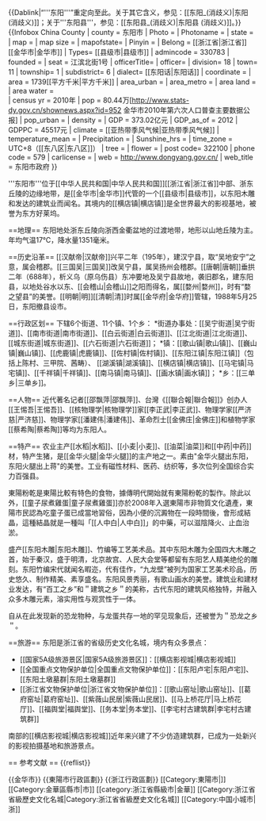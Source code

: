 {{Dablink|“'''东阳'''”重定向至此。关于其它含义，参见：[[东阳_(消歧义)|东阳 (消歧义)]]；关于'''东阳县'''，参见：[[东阳县_(消歧义)|东阳县 (消歧义)]]。}}
{{Infobox China County
| county  = 东阳市
| Photo = 
| Photoname = 
| state =
| map = 
| map size = 
| mapofstate=
| Pinyin   = 
| Belong = [[浙江省|浙江省]][[金华市|金华市]]
| Types= [[县级市|县级市]]
| admincode = 330783
| founded = 
| seat = 江滨北街1号
| officerTitle= 
| officer= 
| division= 18
| town= 11
| township= 1
| subdistrict= 6
| dialect= [[东阳话|东阳话]]
| coordinate = 
| area = 1739[[平方千米|平方千米]]
| area_urban = 
| area_metro = 
| area land =  
| area water =  
| census yr = 2010年
| pop = 80.44万[http://www.stats-dy.gov.cn/shownews.aspx?id=952 <ref>金华市2010年第六次人口普查主要数据公报</ref>]
| pop_urban = 
| density = 
| GDP = 373.02亿元
| GDP_as_of = 2012
| GDPPC = 45517元
| climate = [[亚热带季风气候|亚热带季风气候]]
| temperature_mean = 
| Precipitation = 
| Sunshine_hrs = 
| time_zone = UTC+8（[[东八区|东八区]]）
| tree = 
| flower = 
| post code= 322100
| phone code = 579
| carlicense = 
| web = http://www.dongyang.gov.cn/
| web_title = 东阳市政府
}}

'''东阳市'''位于[[中华人民共和国|中华人民共和国]][[浙江省|浙江省]]中部、浙东丘陵的边缘地带，是[[金华市|金华市]]代管的一个[[县级市|县级市]]，以东阳木雕和发达的建筑业而闻名。其境内的[[横店镇|横店镇]]是全世界最大的影视基地，被誉为东方好莱坞。

==地理==
东阳地处浙东丘陵向浙西金衢盆地的过渡地带，地形以山地丘陵为主。年均气温17℃，降水量1351毫米。

==历史沿革==
[[汉献帝|汉献帝]]兴平二年（195年），建汉宁县，取“吴地安宁”之意，属会稽郡。[[三国吴|三国吴]]改吴宁县，属吴扬州会稽郡。[[唐朝|唐朝]]垂拱二年（688年），析义乌（原乌伤县）东冲要地及吴宁县故地，袭旧郡名，建东阳县，以地处谷水以东、[[会稽山|会稽山]]之阳而得名，属[[婺州|婺州]]，时有“婺之望县”的美誉。[[明朝|明]][[清朝|清]]时属[[金华府|金华府]]管辖，1988年5月25日，东阳撤县设市。

==行政区划==
下辖6个街道、11个镇、1个乡：
*街道办事处：[[吴宁街道|吴宁街道]]、[[南市街道|南市街道]]、[[白云街道|白云街道]]、[[江北街道|江北街道]]、[[城东街道|城东街道]]、[[六石街道|六石街道]]；
*镇：[[歌山镇|歌山镇]]、[[巍山镇|巍山镇]]、[[虎鹿镇|虎鹿镇]]、[[佐村镇|佐村镇]]、[[东阳江镇|东阳江镇]]（包括上陈村、三甲院、茜畴）、 [[湖溪镇|湖溪镇]]、[[横店镇|横店镇]]、[[马宅镇|马宅镇]]、[[千祥镇|千祥镇]]、[[南马镇|南马镇]]、[[画水镇|画水镇]]；
*乡：[[三单乡|三单乡]]。

==人物==
近代著名记者[[邵飘萍|邵飘萍]]、台灣《[[聯合報|聯合報]]》创办人[[王惕吾|王惕吾]]、[[核物理学|核物理学]]家[[李正武|李正武]]、物理学家[[严济慈|严济慈]]、物理学家[[潘建伟|潘建伟]]、革命烈士[[金佛庄|金佛庄]]和植物学家[[蔡希陶|蔡希陶]]等均为东阳人。

==特产==
农业主产[[水稻|水稻]]、[[小麦|小麦]]、[[油菜|油菜]]和[[中药|中药]]材，特产生猪，是[[金华火腿|金华火腿]]的主产地之一。素由"金华火腿出东阳，东阳火腿出上蒋"的美誉。工业有磁性材料、医药、纺织等，多次位列全国综合实力百强县。

東陽粉乾是東陽比較有特色的食物，據傳明代開始就有東陽粉乾的製作。除此以外，[[童子尿煮雞蛋|童子尿煮雞蛋]]亦於2008年入選東陽市非物質文化遺產，東陽市民認為吃童子蛋已成當地習俗，因為小便的沉澱物在一段時間後，會形成結晶，這種結晶就是一種叫「[[人中白|人中白]]」的中藥，可以滋陰降火、止血治淤。

盛产[[东阳木雕|东阳木雕]]、竹编等工艺美术品。其中东阳木雕为全国四大木雕之首，始于秦汉，盛于明清，北京故宫、人民大会堂等都留有东阳艺人精美绝伦的雕刻。东阳竹编宋代就闻名暇迩，代有佳作，“九龙壁”被列为国家工艺美术珍品，历史悠久、制作精美、素享盛名。东阳风景秀丽，有歌山画水的美誉。建筑业和建材业发达，有“百工之乡”和＂建筑之乡＂的美称，古代东阳的建筑风格独特，并融入众多木雕元素，溶实用性与观赏性于一体。

自从在此发现新的恐龙物种，与龙蛋共存一地的罕见现象后，还被誉为＂恐龙之乡＂。

==旅游==
东阳是浙江省的省级历史文化名城，境内有众多景点：
* [[国家5A级旅游景区|国家5A级旅游景区]]：[[横店影视城|横店影视城]]
* [[全国重点文物保护单位|全国重点文物保护单位]]：[[东阳卢宅|东阳卢宅]]、[[东阳土墩墓群|东阳土墩墓群]]
* [[浙江省文物保护单位|浙江省文物保护单位]]：[[歌山窑址|歌山窑址]]、[[葛府窑址|葛府窑址]]、[[紫薇山民居|紫薇山民居]]、[[马上桥花厅|马上桥花厅]]、[[福舆堂|福舆堂]]、[[务本堂|务本堂]]、[[李宅村古建筑群|李宅村古建筑群]]

南部的[[横店影视城|横店影视城]]近年来兴建了不少仿造建筑群，已成为一处新兴的影视拍摄基地和旅游景点。

== 参考文献 ==
{{reflist}}

{{金华市}}
{{東陽市行政區劃}}
{{浙江行政區劃}}
[[Category:東陽市|]]
[[Category:金華區縣市|市]]
[[category:浙江省縣級市|金華]]
[[Category:浙江省省級歷史文化名城|Category:浙江省省級歷史文化名城]]
[[Category:中国小城市|浙]]